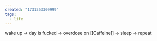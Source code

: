 ```yaml
---
created: "1731353309999"
tags:
  - life
---
```

wake up -> day is fucked -> overdose on [[Caffeine]] -> sleep -> repeat